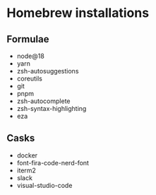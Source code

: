 # Homebrew installations

## Formulae
- node@18
- yarn
- zsh-autosuggestions
- coreutils
- git
- pnpm
- zsh-autocomplete
- zsh-syntax-highlighting
- eza

## Casks
- docker
- font-fira-code-nerd-font
- iterm2
- slack
- visual-studio-code